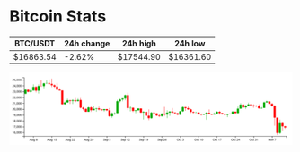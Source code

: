 # Bitcoin Stats

BTC/USDT|24h change|24h high|24h low|
|---|---|---|---|
|$16863.54|-2.62%|$17544.90|$16361.60|

<img src="./chart.svg">
